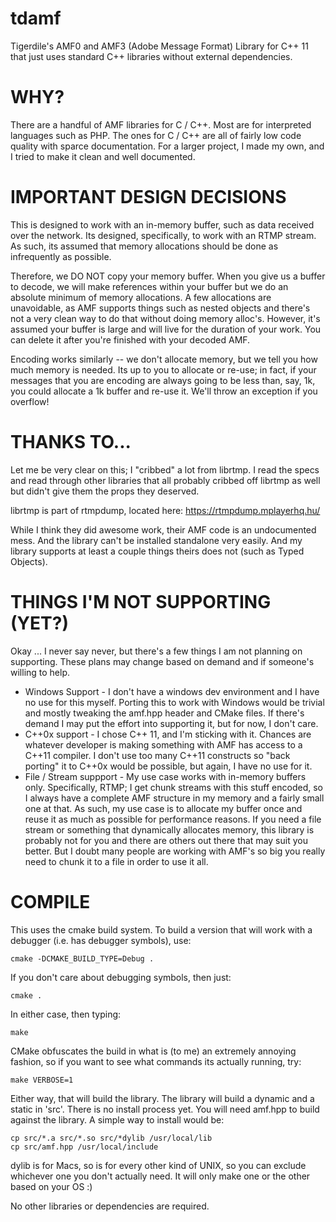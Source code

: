 # tdamf
Tigerdile's AMF0 and AMF3 (Adobe Message Format) Library for C++ 11 that just uses standard C++ libraries without external dependencies.

# WHY?
There are a handful of AMF libraries for C / C++.  Most are for interpreted languages such as PHP.  The ones for C / C++ are all of fairly low code quality with sparce documentation.  For a larger project, I made my own, and I tried to make it clean and well documented.

# IMPORTANT DESIGN DECISIONS
This is designed to work with an in-memory buffer, such as data received over the network.  Its designed, specifically, to work with an RTMP stream.  As such, its assumed that memory allocations should be done as infrequently as possible.

Therefore, we DO NOT copy your memory buffer.  When you give us a buffer to decode, we will make references within your buffer but we do an absolute minimum of memory allocations.  A few allocations are unavoidable, as AMF supports things such as nested objects and there's not a very clean way to do that without doing memory alloc's.  However, it's assumed your buffer is large and will live for the duration of your work.  You can delete it after you're finished with your decoded AMF.

Encoding works similarly -- we don't allocate memory, but we tell you how much memory is needed.  Its up to you to allocate or re-use; in fact, if your messages that you are encoding are always going to be less than, say, 1k, you could allocate a 1k buffer and re-use it.  We'll throw an exception if you overflow!

# THANKS TO...
Let me be very clear on this; I "cribbed" a lot from librtmp.  I read the specs and read through other libraries that all probably cribbed off librtmp as well but didn't give them the props they deserved.

librtmp is part of rtmpdump, located here: https://rtmpdump.mplayerhq.hu/

While I think they did awesome work, their AMF code is an undocumented mess.  And the library can't be installed standalone very easily.  And my library supports at least a couple things theirs does not (such as Typed Objects).

# THINGS I'M NOT SUPPORTING (YET?)
Okay ... I never say never, but there's a few things I am not planning on supporting.  These plans may change based on demand and if someone's willing to help.

* Windows Support - I don't have a windows dev environment and I have no use for this myself.  Porting this to work with Windows would be trivial and mostly tweaking the amf.hpp header and CMake files.  If there's demand I may put the effort into supporting it, but for now, I don't care.
* C++0x support - I chose C++ 11, and I'm sticking with it.  Chances are whatever developer is making something with AMF has access to a C++11 compiler.  I don't use too many C++11 constructs so "back porting" it to C++0x would be possible, but again, I have no use for it.
* File / Stream suppport - My use case works with in-memory buffers only.  Specifically, RTMP; I get chunk streams with this stuff encoded, so I always have a complete AMF structure in my memory and a fairly small one at that.  As such, my use case is to allocate my buffer once and reuse it as much as possible for performance reasons.  If you need a file stream or something that dynamically allocates memory, this library is probably not for you and there are others out there that may suit you better.  But I doubt many people are working with AMF's so big you really need to chunk it to a file in order to use it all.

# COMPILE
This uses the cmake build system.  To build a version that will work with a debugger (i.e. has debugger symbols), use:

```
cmake -DCMAKE_BUILD_TYPE=Debug .
```

If you don't care about debugging symbols, then just:

```
cmake .
```

In either case, then typing:

```
make
```

CMake obfuscates the build in what is (to me) an extremely annoying fashion, so if you want to see what commands its actually running, try:

```
make VERBOSE=1
```

Either way, that will build the library.  The library will build a dynamic and a static in 'src'.  There is no install process yet.  You will need amf.hpp to build against the library.  A simple way to install would be:

```
cp src/*.a src/*.so src/*dylib /usr/local/lib
cp src/amf.hpp /usr/local/include
```

dylib is for Macs, so is for every other kind of UNIX, so you can exclude whichever one you don't actually need.  It will only make one or the other based on your OS :)

No other libraries or dependencies are required.
